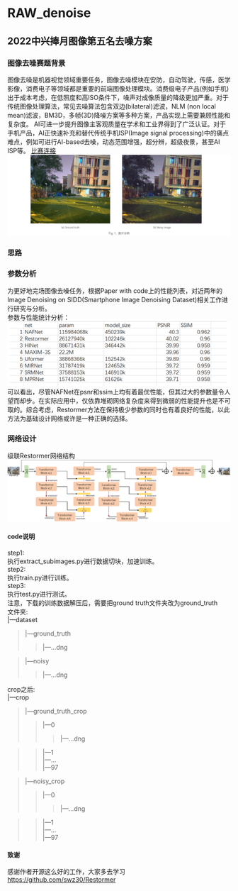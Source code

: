 # RAW_denoise

## 2022中兴捧月图像第五名去噪方案    
### 图像去噪赛题背景
图像去噪是机器视觉领域重要任务，图像去噪模块在安防，自动驾驶，传感，医学影像，消费电子等领域都是重要的前端图像处理模块。消费级电子产品(例如手机)出于成本考虑，在低照度和高ISO条件下，噪声对成像质量的降级更加严重。对于传统图像处理算法，常见去噪算法包含双边(bilateral)滤波，NLM (non local mean)滤波，BM3D，多帧(3D)降噪方案等多种方案，产品实现上需要兼顾性能和复杂度。
AI可进一步提升图像主客观质量在学术和工业界得到了广泛认证。对于手机产品，AI正快速补充和替代传统手机ISP(Image signal processing)中的痛点难点，例如可进行AI-based去噪，动态范围增强，超分辨，超级夜景，甚至AI ISP等。
[比赛连接](https://zte.hina.com/zte/denoise/rank)
![image](https://github.com/zdyshine/RAW_denoise/blob/main/denoise.png)    

### 思路    
### 参数分析    
为更好地完场图像去噪任务，根据Paper with code上的性能列表，对近两年的Image Denoising on SIDD(Smartphone Image Denoising Dataset)相关工作进行研究与分析。         
参数与性能统计分析：    
![image](https://github.com/zdyshine/RAW_denoise/blob/main/canshu.png)    
可以看出，尽管NAFNet在psnr和ssim上均有着最优性能，但其过大的参数量令人望而却步。在实际应用中，仅依靠堆砌网络复杂度来得到微弱的性能提升也是不可取的。综合考虑，Restormer方法在保持极少参数的同时也有着良好的性能，以此方法为基础设计网络或许是一种正确的选择。    
### 网络设计    
级联Restormer网络结构    
![image](https://github.com/zdyshine/RAW_denoise/blob/main/net.png)    

#### code说明    
step1:    
执行extract_subimages.py进行数据切块，加速训练。    
step2:    
执行train.py进行训练。    
step3:    
执行test.py进行测试。    
注意，下载的训练数据解压后，需要把ground truth文件夹改为ground_truth    
文件夹:    
|—dataset    
>|—ground_truth    
>>|—...dng   
    
>|—noisy       
>>|—...dng     
    
    
crop之后:    
|—crop    
>|—ground_truth_crop    
>>|—0    
>>>|—...dng    
    
>>|—1    
>>|—...    
>>|—97    
    
>|—noisy_crop    
>>|—0    
>>>|—...dng    
    
>>|—1    
>>|—...    
>>|—97    
 
 #### 致谢    
 感谢作者开源这么好的工作，大家多去学习
 https://github.com/swz30/Restormer
